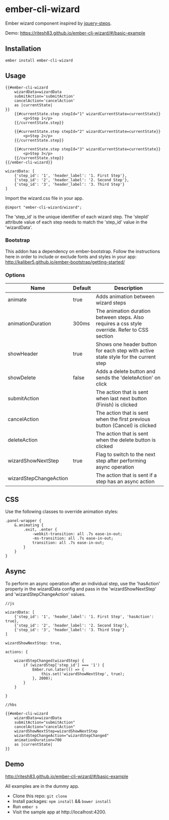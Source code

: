 # ember-cli-wizard

Ember wizard component inspired by [jquery-steps](http://www.jquery-steps.com/examples).

Demo: https://ritesh83.github.io/ember-cli-wizard/#/basic-example

## Installation

    ember install ember-cli-wizard

## Usage

````Handlebars
{{#ember-cli-wizard
    wizardData=wizardData
    submitAction='submitAction'
    cancelAction='cancelAction'
    as |currentState|
}}
    {{#currentState.step stepId="1" wizardCurrentState=currentState}}
        <p>Step 1</p>
    {{/currentState.step}}

    {{#currentState.step stepId="2" wizardCurrentState=currentState}}
        <p>Step 2</p>
    {{/currentState.step}}

    {{#currentState.step stepId="3" wizardCurrentState=currentState}}
        <p>Step 3</p>
    {{/currentState.step}}
{{/ember-cli-wizard}}
````

    wizardData: [
        {'step_id': '1', 'header_label': '1. First Step'},
        {'step_id': '2', 'header_label': '2. Second Step'},
        {'step_id': '3', 'header_label': '3. Third Step'}
    ]

Import the wizard.css file in your app.

    @import "ember-cli-wizard/wizard";

The 'step_id' is the unique identifier of each wizard step.
The 'stepId' attribute value of each step needs to match the 'step_id' value in the 'wizardData'.

### Bootstrap

This addon has a dependency on ember-bootstrap.
Follow the instructions here in order to include or exclude fonts and styles in your app:
http://kaliber5.github.io/ember-bootstrap/getting-started/

### Options

| Name                   | Default | Description                        |
|------------------------|---------|------------------------------------|
| animate                | true    | Adds animation between wizard steps|
| animationDuration      | 300ms   | The animation duration between steps. Also requires a css style override. Refer to CSS section|
| showHeader             | true    | Shows one header button for each step with active state style for the current step|
| showDelete             | false   | Adds a delete button and sends the 'deleteAction' on click|
| submitAction           |         | The action that is sent when last next button (Finish) is clicked|
| cancelAction           |         | The action that is sent when the first previous button (Cancel) is clicked|
| deleteAction           |         | The action that is sent when the delete button is clicked|
| wizardShowNextStep     | true    | Flag to switch to the next step after performing async operation|
| wizardStepChangeAction |         | The action that is sent if a step has an async action|

## CSS

Use the following classes to override animation styles:

    .panel-wrapper {
        &.animating {
            .exit, .enter {
                -webkit-transition: all .7s ease-in-out;
                -ms-transition: all .7s ease-in-out;
                transition: all .7s ease-in-out;
            }
        }
    }

## Async

To perform an async operation after an individual step, use the 'hasAction' property in the wizardData config and pass in the 'wizardShowNextStep' and 'wizardStepChangeAction' values.

    //js

    wizardData: [
        {'step_id': '1', 'header_label': '1. First Step', 'hasAction': true},
        {'step_id': '2', 'header_label': '2. Second Step'},
        {'step_id': '3', 'header_label': '3. Third Step'}
    ]

    wizardShowNextStep: true,

    actions: {

        wizardStepChanged(wizardStep) {
            if (wizardStep['step_id'] === '1') {
                Ember.run.later(() => {
                    this.set('wizardShowNextStep', true);                    
                }, 2000);
            }
        }

    }

    //hbs

    {{#ember-cli-wizard
        wizardData=wizardData
        submitAction="submitAction"
        cancelAction="cancelAction"
        wizardShowNextStep=wizardShowNextStep
        wizardStepChangeAction="wizardStepChanged"
        animationDuration=700
        as |currentState|
    }}



## Demo

http://ritesh83.github.io/ember-cli-wizard/#/basic-example

All examples are in the dummy app.

* Clone this repo: `git clone`
* Install packages: `npm install` && `bower install`
* Run `ember s`
* Visit the sample app at http://localhost:4200.
